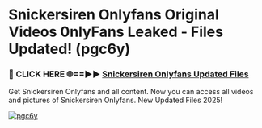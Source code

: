 # Snickersiren Onlyfans Original Videos 0nlyFans Leaked - Files Updated! (pgc6y)

<h3>🔴 CLICK HERE 🌐==►► <a href="https://tinyurl.com/ehrbuxhb" rel="nofollow">Snickersiren Onlyfans Updated Files</a></h3>

Get Snickersiren Onlyfans and all content. Now you can access all videos and pictures of Snickersiren Onlyfans. New Updated Files 2025!

[![pgc6y](https://i.imgur.com/lVYEuWS.gif)](https://tinyurl.com/ehrbuxhb)
